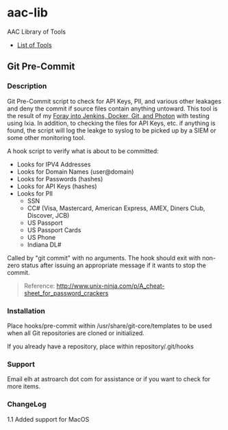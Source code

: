 # aac-lib
AAC Library of Tools

- <a href=https://github.com/Texiwill/aac-lib/tree/master/>List of Tools</a>

## Git Pre-Commit

### Description
Git Pre-Commit script to check for API Keys, PII, and various other
leakages and deny the commit if source files contain anything untoward.
This tool is the result of my [Foray into Jenkins, Docker, Git, and
Photon](http://www.astroarch.com/?s=foray) with testing using Ixia. In
addition, to checking the files for API Keys, etc. if anything is found,
the script will log the leakge to syslog to be picked up by a SIEM or
some other monitoring tool.

A hook script to verify what is about to be committed:

- Looks for IPV4 Addresses
- Looks for Domain Names (user@domain)
- Looks for Passwords (hashes)
- Looks for API Keys (hashes)
- Looks for PII 
  - SSN 
  - CC# (Visa, Mastercard, American Express, AMEX, Diners Club, Discover, JCB)
  - US Passport
  - US Passport Cards
  - US Phone 
  - Indiana DL#

Called by "git commit" with no arguments.  The hook should
exit with non-zero status after issuing an appropriate message if
it wants to stop the commit.

> Reference: 
> 	http://www.unix-ninja.com/p/A_cheat-sheet_for_password_crackers

### Installation
Place hooks/pre-commit within /usr/share/git-core/templates to be used
when all Git repositories are cloned or initialized.

If you already have a repository, place within repository/.git/hooks

### Support
Email elh at astroarch dot com for assistance or if you want to check
for more items.

### ChangeLog
1.1 Added support for MacOS
